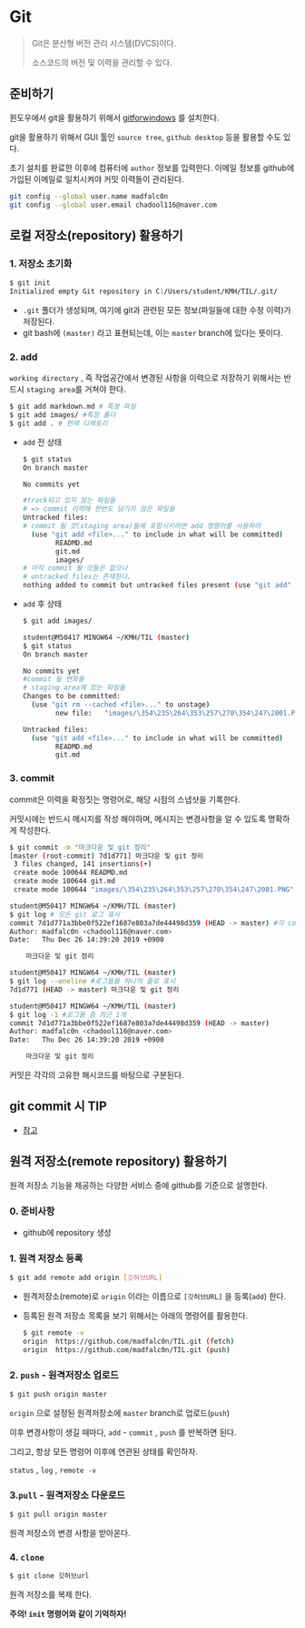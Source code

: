 # Git

> Git은 분산형 버전 관리 시스템(DVCS)이다.
>
> 소스코드의 버전 및 이력을 관리할 수 있다. 

## 준비하기

윈도우에서 git을 활용하기 위해서 [gitforwindows](https://gitforwindows.org/) 를 설치한다.

git을 활용하기 위해서 GUI 툴인 `source tree`, `github desktop` 등을 활용할 수도 있다.

초기 설치를 완료한 이후에 컴퓨터에 `author` 정보를 입력한다. 이메일 정보를 github에 가입된 이메일로 일치시켜야 커밋 이력들이 관리된다.

```bash
git config --global user.name madfalc0n
git config --global user.email chadool116@naver.com
```

## 로컬 저장소(repository) 활용하기

### 1. 저장소 초기화 

```bash
$ git init
Initialized empty Git repository in C:/Users/student/KMH/TIL/.git/
```

* `.git` 폴더가 생성되며, 여기에 git과 관련된 모든 정보(파일들에 대한 수정 이력)가 저장된다.
* git bash에 `(master)` 라고 표현되는데, 이는 `master`  branch에 있다는 뜻이다.

### 2. add

`working directory` , 즉 작업공간에서 변경된 사항을 이력으로 저장하기 위해서는 반드시 `staging area`를 거쳐야 한다.

```bash
$ git add markdown.md # 특정 파일
$ git add images/ #특정 폴더
$ git add . # 현재 디렉토리
```

* `add` 전 상태

  ```bash
  $ git status
  On branch master
  
  No commits yet
  
  #track되고 있지 않는 파일들
  # => commit 이력에 한번도 담기지 않은 파일들
  Untracked files: 
  # commit 될 것(staging area)들에 포함시키려면 add 명령어를 사용하라
    (use "git add <file>..." to include in what will be committed)
          READMD.md
          git.md
          images/
  # 아직 commit 될 것들은 없으나
  # untracked files는 존재한다.
  nothing added to commit but untracked files present (use "git add" to track)
  ```

* `add` 후 상태

  ```bash
  $ git add images/
  
  student@M50417 MINGW64 ~/KMH/TIL (master)
  $ git status
  On branch master
  
  No commits yet
  #commit 될 변화들
  # staging area에 있는 파일들
  Changes to be committed:
    (use "git rm --cached <file>..." to unstage)
          new file:   "images/\354\235\264\353\257\270\354\247\2001.PNG"
  
  Untracked files:
    (use "git add <file>..." to include in what will be committed)
          READMD.md
          git.md
  
  
  ```

### 3. commit

commit은 이력을 확정짓는 명령어로, 해당 시점의 스냅샷을 기록한다.

커밋시에는 반드시 메시지를 작성 해야하며, 메시지는 변경사항을 알 수 있도록 명확하게 작성한다.

```bash
$ git commit -m "마크다운 및 git 정리"
[master (root-commit) 7d1d771] 마크다운 및 git 정리
 3 files changed, 141 insertions(+)
 create mode 100644 READMD.md
 create mode 100644 git.md
 create mode 100644 "images/\354\235\264\353\257\270\354\247\2001.PNG"

student@M50417 MINGW64 ~/KMH/TIL (master)
$ git log # 모든 git 로그 표시
commit 7d1d771a3bbe0f522ef1687e803a7de44498d359 (HEAD -> master) #각 commit 시 고유한 해쉬값을 가지고 있다. 
Author: madfalc0n <chadool116@naver.com>
Date:   Thu Dec 26 14:39:20 2019 +0900

    마크다운 및 git 정리

student@M50417 MINGW64 ~/KMH/TIL (master)
$ git log --oneline #로그들을 하나의 줄로 표시
7d1d771 (HEAD -> master) 마크다운 및 git 정리

student@M50417 MINGW64 ~/KMH/TIL (master)
$ git log -1 #로그들 중 최근 1개
commit 7d1d771a3bbe0f522ef1687e803a7de44498d359 (HEAD -> master)
Author: madfalc0n <chadool116@naver.com>
Date:   Thu Dec 26 14:39:20 2019 +0900

    마크다운 및 git 정리
```

커밋은 각각의 고유한 해시코드를 바탕으로 구분된다.





## git commit 시 TIP

- [참고](https://sujinlee.me/professional-github/)





## 원격 저장소(remote repository) 활용하기

원격 저장소 기능을 제공하는 다양한 서비스 중에 github를 기준으로 설명한다.

### 0. 준비사항

* github에 repository 생성

### 1. 원격 저장소 등록

```bash
$ git add remote add origin [깃허브URL]
```

* 원격저장소(remote)로 `origin` 이라는 이름으로 `[깃허브URL]` 을 등록(`add`) 한다.
* 등록된 원격 저장소 목록을 보기 위해서는 아래의 명령어를 활용한다.

    ```bash
    $ git remote -v
    origin  https://github.com/madfalc0n/TIL.git (fetch)
    origin  https://github.com/madfalc0n/TIL.git (push)
    ```

### 2. `push` - 원격저장소 업로드

```bash
$ git push origin master
```

`origin` 으로 설정된 원격저장소에 `master` branch로 업로드(`push`)

이후 변경사항이 생길 때마다, `add` - `commit` , `push` 를 반복하면 된다.

그리고, 항상 모든 명령어 이후에 연관된 상태를 확인하자.

`status` , `log` , `remote -v` 

### 3.`pull` - 원격저장소 다운로드

```bash
$ git pull origin master
```

원격 저장소의 변경 사항을 받아온다.

### 4. `clone` 

```bash
$ git clone 깃허브url
```

원격 저장소를 복제 한다.

**주의! `init` 명령어와 같이 기억하자!**